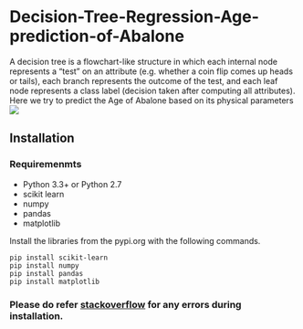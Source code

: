 # Decision-Tree-Regression-Age-prediction-of-Abalone
A decision tree is a flowchart-like structure in which each internal node represents a “test” on an attribute (e.g. whether a coin flip comes up heads or tails), each branch represents the outcome of the test, and each leaf node represents a class label (decision taken after computing all attributes).
Here we try to predict the Age of Abalone based on its physical parameters
![](https://i.guim.co.uk/img/media/f41ac4cda2d896567a1f45a252af00fefd69080d/1146_0_3423_3424/master/3423.jpg?width=700&quality=85&auto=format&fit=max&s=0a76fc6f0999580f6e60db5d24318176)

## Installation

### Requiremenmts
* Python 3.3+ or Python 2.7 
* scikit learn
* numpy 
* pandas
* matplotlib

Install the libraries from the pypi.org with the following commands.
```
pip install scikit-learn
pip install numpy
pip install pandas
pip install matplotlib
```
### Please do refer [stackoverflow](https://stackoverflow.com/) for any errors during installation.
